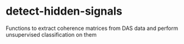# detect-hidden-signals
Functions to extract coherence matrices from DAS data and perform unsupervised classification on them
